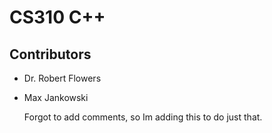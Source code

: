 # CS310 C++
## Contributors 

* Dr. Robert Flowers
* Max Jankowski

  Forgot to add comments, so Im adding this to do just that.
